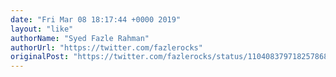 ```yaml
---
date: "Fri Mar 08 18:17:44 +0000 2019"
layout: "like"
authorName: "Syed Fazle Rahman"
authorUrl: "https://twitter.com/fazlerocks"
originalPost: "https://twitter.com/fazlerocks/status/1104083797182578689"
---
```

